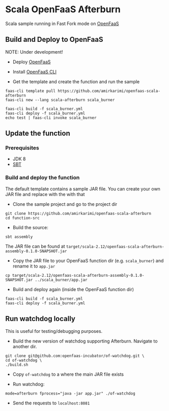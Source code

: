 # Scala OpenFaaS Afterburn

Scala sample running in Fast Fork mode on [OpenFaaS](openfaas.com)

## Build and Deploy to OpenFaaS

NOTE: Under development!

* Deploy [OpenFaaS](https://github.com/openfaas/faas#get-started-with-openfaas)

* Install [OpenFaaS CLI](https://github.com/openfaas/faas-cli#get-started-install-the-cli)

* Get the template and create the function and run the sample

```
faas-cli template pull https://github.com/amirkarimi/openfaas-scala-afterburn
faas-cli new --lang scala-afterburn scala_burner

faas-cli build -f scala_burner.yml
faas-cli deploy -f scala_burner.yml
echo test | faas-cli invoke scala_burner
```

## Update the function

### Prerequisites

* JDK 8
* [SBT](http://www.scala-sbt.org/download.html)

### Build and deploy the function

The default template contains a sample JAR file. You can create your own JAR file and replace with the with that

* Clone the sample project and go to the project dir

```
git clone https://github.com/amirkarimi/openfaas-scala-afterburn
cd function-src
```

* Build the source:

```
sbt assembly
```

The JAR file can be found at `target/scala-2.12/openfaas-scala-afterburn-assembly-0.1.0-SNAPSHOT.jar`

* Copy the JAR file to your OpenFaaS function dir (e.g. `scala_burner`) and rename it to `app.jar`

```
cp target/scala-2.12/openfaas-scala-afterburn-assembly-0.1.0-SNAPSHOT.jar ../scala_burner/app.jar
```

* Build and deploy again (inside the OpenFaaS function dir)

```
faas-cli build -f scala_burner.yml
faas-cli deploy -f scala_burner.yml
```

## Run watchdog locally

This is useful for testing/debugging purposes.

* Build the new version of watchdog supporting Afterburn. Navigate to another dir.

```
git clone git@github.com:openfaas-incubator/of-watchdog.git \
cd of-watchdog \
./build.sh
```

* Copy `of-watchdog` to a where the main JAR file exists

* Run watchdog:

```
mode=afterburn fprocess="java -jar app.jar" ./of-watchdog
```

* Send the requests to `localhost:8081`
